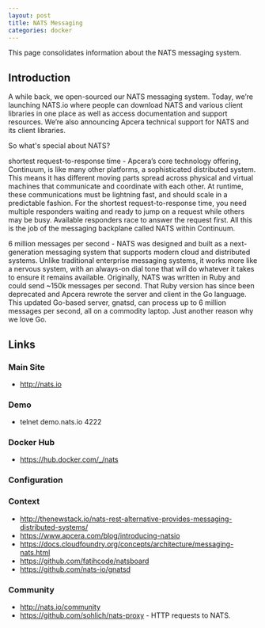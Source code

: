 ```yaml
---
layout: post
title: NATS Messaging
categories: docker
---
```


This page consolidates information about the NATS messaging system.

## Introduction

A while back, we open-sourced our NATS messaging system. Today, we’re launching NATS.io where people can download NATS and various client libraries in one place as well as access documentation and support resources. We’re also announcing Apcera technical support for NATS and its client libraries.

So what's special about NATS?

shortest request-to-response time - Apcera’s core technology offering, Continuum, is like many other platforms, a sophisticated distributed system. This means it has different moving parts spread across physical and virtual machines that communicate and coordinate with each other. At runtime, these communications must be lightning fast, and should scale in a predictable fashion. For the shortest request-to-response time, you need multiple responders waiting and ready to jump on a request while others may be busy. Available responders race to answer the request first. All this is the job of the messaging backplane called NATS within Continuum.

6 million messages per second - NATS was designed and built as a next-generation messaging system that supports modern cloud and distributed systems. Unlike traditional enterprise messaging systems, it works more like a nervous system, with an always-on dial tone that will do whatever it takes to ensure it remains available. Originally, NATS was written in Ruby and could send ~150k messages per second. That Ruby version has since been deprecated and Apcera rewrote the server and client in the Go language. This updated Go-based server, gnatsd, can process up to 6 million messages per second, all on a commodity laptop. Just another reason why we love Go.

## Links


### Main Site

* http://nats.io

### Demo

* telnet demo.nats.io 4222

### Docker Hub

* https://hub.docker.com/_/nats

### Configuration


### Context

* http://thenewstack.io/nats-rest-alternative-provides-messaging-distributed-systems/
* https://www.apcera.com/blog/introducing-natsio
* https://docs.cloudfoundry.org/concepts/architecture/messaging-nats.html
* https://github.com/fatihcode/natsboard
* https://github.com/nats-io/gnatsd


### Community

* http://nats.io/community
* https://github.com/sohlich/nats-proxy - HTTP requests to NATS.

